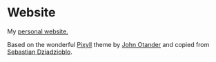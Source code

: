# Website

My [personal website.](https://meyerv11045.github.io/about/)

Based on the wonderful [Pixyll](https://github.com/johnotander/pixyll) theme by [John Otander](http://johnotander.com/) and copied from [Sebastian Dziadzioblo](http://sebastiandziadzio.com).
